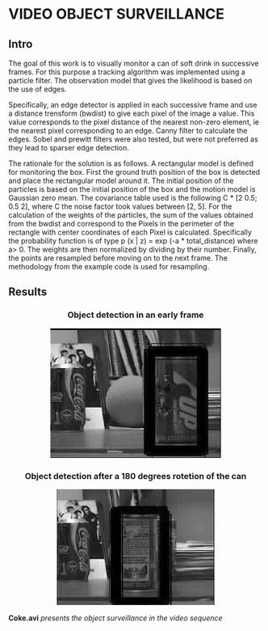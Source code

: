 # VIDEO OBJECT SURVEILLANCE

## Intro
<p>
The goal of this work is to visually monitor a can of soft drink in successive frames. For this purpose a tracking algorithm was implemented using a particle filter. The observation model that gives the likelihood is based on the use of edges.
</p>

<p>
Specifically, an edge detector is applied in each successive frame and use a distance trensform (bwdist) to give each pixel of the image a value. This value corresponds to the pixel distance of the nearest non-zero element, ie the nearest pixel corresponding to an edge. Canny filter to calculate the edges. Sobel and prewitt filters were also tested, but were not preferred as they lead to sparser edge detection.

</p>
The rationale for the solution is as follows. A rectangular model is defined for monitoring the box. First the ground truth position of the box is detected and place the rectangular model around it. The initial position of the particles is based on the initial position of the box and the motion model is Gaussian zero mean. The covariance table used is the following C * [2 0.5; 0.5 2], where C the noise factor took values ​​between [2, 5].
For the calculation of the weights of the particles, the sum of the values ​​obtained from the bwdist and correspond to the Pixels in the perimeter of the rectangle with center coordinates of each Pixel is calculated. Specifically the probability function is of type p (x | z) = exp (-a * total_distance) where a> 0. The weights are then normalized by dividing by their number. Finally, the points are resampled before moving on to the next frame. The methodology from the example code is used for resampling.
</p>

## Results

<h3 align="center"> Object detection in an early frame </h3>
<p align="center">
<img src="include/1.png"  >
</p>

<h3 align="center"> Object detection after a 180 degrees rotetion of the can </h3>
<p align="center">
<img src="include/2.png"  >
</p>


**Coke.avi** *presents the object surveillance in the video sequence*


